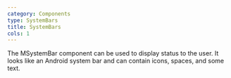 ```yaml
---
category: Components
type: SystemBars
title: SystemBars
cols: 1
---
```


The MSystemBar component can be used to display status to the user. It looks like an Android system bar and can contain icons, spaces, and some text.
